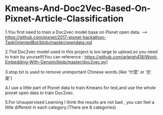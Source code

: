 # Kmeans-And-Doc2Vec-Based-On-Pixnet-Article-Classification


1.You first need to train a Doc2vec model base on Pixnet open data. -->  https://github.com/pixnet/2017-pixnet-hackathon-TaskOrientedBot/blob/master/opendata.md

2.Thd Doc2vec model used in this project  is too large to upload,so you need to train by yourself(You can reference : https://github.com/arleigh418/Word-Embedding-With-Gensim/blob/master/doc2vec.py)

3.stop.txt is used to remove unimportant Chinese words.(like '什麼' or '於是')

4.I use a little part of Pixnet data to train Kmeans for test,and use the whole pixnet open data to train Doc2vec.

5.For Unsupervised Learning  I think the results are not bad , you can feel a little different in each category.(There are 8 categories)
